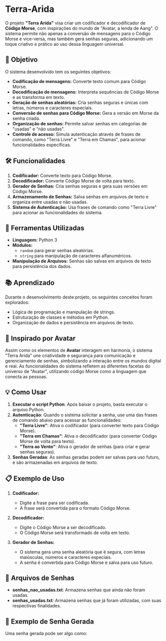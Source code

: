 # Terra-Arida

O projeto **"Terra Arida"** visa criar um codificador e decodificador de **Código Morse**, com inspirações do mundo de "Avatar, a lenda de Aang". O sistema permite não apenas a conversão de mensagens para o Código Morse e vice-versa, mas também gera senhas seguras, adicionando um toque criativo e prático ao uso dessa linguagem universal.

## 🎯 Objetivo

O sistema desenvolvido tem os seguintes objetivos:

- **Codificação de mensagens:** Converte texto comum para Código Morse.
- **Decodificação de mensagens:** Interpreta sequências de Código Morse e as transforma em texto.
- **Geração de senhas aleatórias:** Cria senhas seguras e únicas com letras, números e caracteres especiais.
- **Conversão de senhas para Código Morse:** Gera a versão em Morse da senha criada.
- **Organização de senhas:** Permite salvar senhas em categorias de "usadas" e "não usadas".
- **Controle de acesso:** Simula autenticação através de frases de comando, como "Terra Livre" e "Terra em Chamas", para acionar funcionalidades específicas.

## 🛠️ Funcionalidades

1. **Codificador:** Converte texto para Código Morse.
2. **Decodificador:** Converte Código Morse de volta para texto.
3. **Gerador de Senhas:** Cria senhas seguras e gera suas versões em Código Morse.
4. **Armazenamento de Senhas:** Salva senhas em arquivos de texto e organiza entre usadas e não usadas.
5. **Sistema de Autenticação:** Usa frases de comando como "Terra Livre" para acionar as funcionalidades do sistema.

## 🔧 Ferramentas Utilizadas

- **Linguagem:** Python 3
- **Módulos:** 
  - `random` para gerar senhas aleatórias.
  - `string` para manipulação de caracteres alfanuméricos.
- **Manipulação de Arquivos:** Senhas são salvas em arquivos de texto para persistência dos dados.

## 📚 Aprendizado

Durante o desenvolvimento deste projeto, os seguintes conceitos foram explorados:

- Lógica de programação e manipulação de strings.
- Estruturação de classes e métodos em Python.
- Organização de dados e persistência em arquivos de texto.

## 🌟 Inspirado por Avatar

Assim como os elementos de **Avatar** interagem em harmonia, o sistema "Terra Arida" une criatividade e segurança para comunicação e gerenciamento de senhas, simbolizando a interação entre os mundos digital e real. As funcionalidades do sistema refletem as diferentes facetas do universo de "Avatar", utilizando código Morse como a linguagem que conecta as pessoas.

## 💡 Como Usar

1. **Executar o script Python**: Após baixar o projeto, basta executar o arquivo Python.
2. **Autenticação**: Quando o sistema solicitar a senha, use uma das frases de comando abaixo para acessar as funcionalidades:
   - **"Terra Livre"**: Ativa o codificador (para converter texto para Código Morse).
   - **"Terra em Chamas"**: Ativa o decodificador (para converter Código Morse de volta para texto).
   - **"Terra ao Vento"**: Ativa o gerador de senhas (para criar e gerar senhas seguras).
3. **Senhas Geradas**: As senhas geradas podem ser salvas para uso futuro, e são armazenadas em arquivos de texto.

## 📋 Exemplo de Uso

1. **Codificador:**
   - Digite a frase para ser codificada.
   - A frase será convertida para o formato Código Morse.

2. **Decodificador:**
   - Digite o Código Morse a ser decodificado.
   - O Código Morse será transformado de volta em texto.

3. **Gerador de Senhas:**
   - O sistema gera uma senha aleatória que é segura, com letras maiúsculas, números e caracteres especiais.
   - A senha é convertida para Código Morse e salva para uso futuro.

## 💾 Arquivos de Senhas

- **senhas_nao_usadas.txt**: Armazena senhas que ainda não foram usadas.
- **senhas_usadas.txt**: Armazena senhas que já foram utilizadas, com suas respectivas finalidades.

## 🔑 Exemplo de Senha Gerada

Uma senha gerada pode ser algo como:
